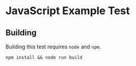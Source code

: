 # JavaScript Example Test

## Building

Building this test requires `node` and `npm`.

```
npm install && node run build
```